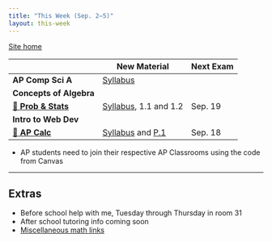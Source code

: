 ```yaml
---
title: "This Week (Sep. 2–5)"
layout: this-week
---
```


[Site home](./)

|                                               | New Material                                                                                       | Next Exam |
| --------------------------------------------- | -------------------------------------------------------------------------------------------------- | --------- |
| **AP Comp Sci A**                             | [Syllabus](./syllabi/ap-csa-syllabus.md)                                                           |           |
| **Concepts of Algebra**                       |                                                                                                    |           |
| [**📝 Prob & Stats**](./statistics-open-stax/) | [Syllabus](./syllabi/prob-and-stats-syllabus.md), 1.1 and 1.2                                      | Sep. 19   |
| **Intro to Web Dev**                          |                                                                                                    |           |
| [**📝 AP Calc**](./calc-for-ap-larson/)        | [Syllabus](./syllabi/ap-calc-syllabus.md) and [P.1](./calc-for-ap-larson/0.1-graphs-and-models.md) | Sep. 18   |

- AP students need to join their respective AP Classrooms using the code from Canvas

---

## Extras

- Before school help with me, Tuesday through Thursday in room 31
- After school tutoring info coming soon
- [Miscellaneous math links](./misc/math-links.md)